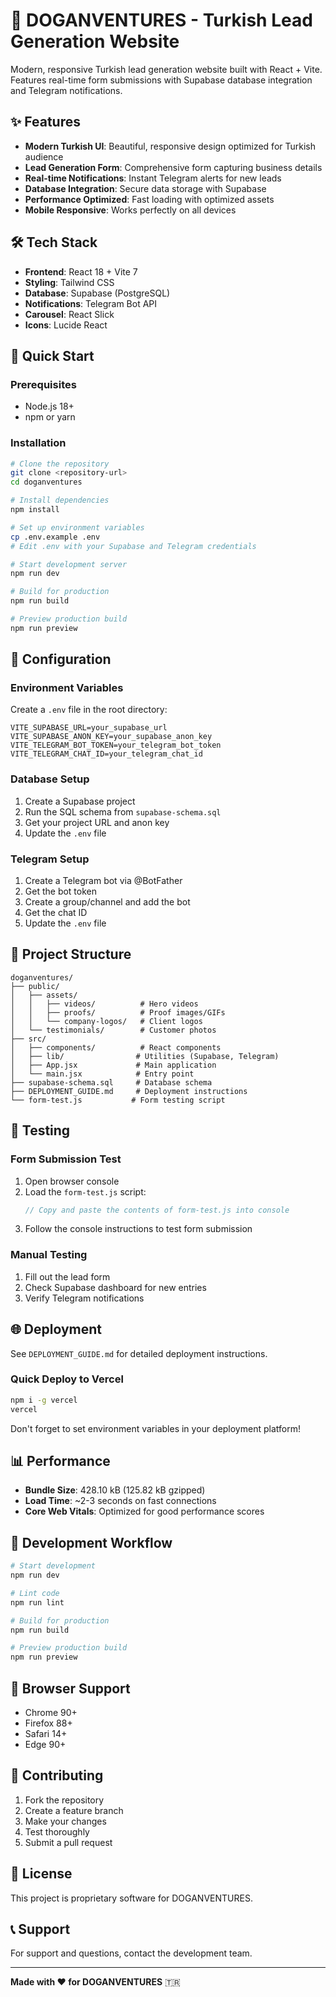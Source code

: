 # 🚀 DOGANVENTURES - Turkish Lead Generation Website

Modern, responsive Turkish lead generation website built with React + Vite. Features real-time form submissions with Supabase database integration and Telegram notifications.

## ✨ Features

- **Modern Turkish UI**: Beautiful, responsive design optimized for Turkish audience
- **Lead Generation Form**: Comprehensive form capturing business details
- **Real-time Notifications**: Instant Telegram alerts for new leads
- **Database Integration**: Secure data storage with Supabase
- **Performance Optimized**: Fast loading with optimized assets
- **Mobile Responsive**: Works perfectly on all devices

## 🛠️ Tech Stack

- **Frontend**: React 18 + Vite 7
- **Styling**: Tailwind CSS
- **Database**: Supabase (PostgreSQL)
- **Notifications**: Telegram Bot API
- **Carousel**: React Slick
- **Icons**: Lucide React

## 🚀 Quick Start

### Prerequisites
- Node.js 18+
- npm or yarn

### Installation

```bash
# Clone the repository
git clone <repository-url>
cd doganventures

# Install dependencies
npm install

# Set up environment variables
cp .env.example .env
# Edit .env with your Supabase and Telegram credentials

# Start development server
npm run dev

# Build for production
npm run build

# Preview production build
npm run preview
```

## 🔧 Configuration

### Environment Variables

Create a `.env` file in the root directory:

```env
VITE_SUPABASE_URL=your_supabase_url
VITE_SUPABASE_ANON_KEY=your_supabase_anon_key
VITE_TELEGRAM_BOT_TOKEN=your_telegram_bot_token
VITE_TELEGRAM_CHAT_ID=your_telegram_chat_id
```

### Database Setup

1. Create a Supabase project
2. Run the SQL schema from `supabase-schema.sql`
3. Get your project URL and anon key
4. Update the `.env` file

### Telegram Setup

1. Create a Telegram bot via @BotFather
2. Get the bot token
3. Create a group/channel and add the bot
4. Get the chat ID
5. Update the `.env` file

## 📁 Project Structure

```
doganventures/
├── public/
│   ├── assets/
│   │   ├── videos/          # Hero videos
│   │   ├── proofs/          # Proof images/GIFs
│   │   └── company-logos/   # Client logos
│   └── testimonials/        # Customer photos
├── src/
│   ├── components/          # React components
│   ├── lib/                # Utilities (Supabase, Telegram)
│   ├── App.jsx             # Main application
│   └── main.jsx            # Entry point
├── supabase-schema.sql     # Database schema
├── DEPLOYMENT_GUIDE.md     # Deployment instructions
└── form-test.js           # Form testing script
```

## 🧪 Testing

### Form Submission Test

1. Open browser console
2. Load the `form-test.js` script:
   ```javascript
   // Copy and paste the contents of form-test.js into console
   ```
3. Follow the console instructions to test form submission

### Manual Testing

1. Fill out the lead form
2. Check Supabase dashboard for new entries
3. Verify Telegram notifications

## 🌐 Deployment

See `DEPLOYMENT_GUIDE.md` for detailed deployment instructions.

### Quick Deploy to Vercel

```bash
npm i -g vercel
vercel
```

Don't forget to set environment variables in your deployment platform!

## 📊 Performance

- **Bundle Size**: 428.10 kB (125.82 kB gzipped)
- **Load Time**: ~2-3 seconds on fast connections
- **Core Web Vitals**: Optimized for good performance scores

## 🔄 Development Workflow

```bash
# Start development
npm run dev

# Lint code
npm run lint

# Build for production
npm run build

# Preview production build
npm run preview
```

## 📱 Browser Support

- Chrome 90+
- Firefox 88+
- Safari 14+
- Edge 90+

## 🤝 Contributing

1. Fork the repository
2. Create a feature branch
3. Make your changes
4. Test thoroughly
5. Submit a pull request

## 📄 License

This project is proprietary software for DOGANVENTURES.

## 📞 Support

For support and questions, contact the development team.

---

**Made with ❤️ for DOGANVENTURES** 🇹🇷
